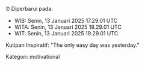 ⏰ Diperbarui pada:
- WIB: Senin, 13 Januari 2025 17.29.01 UTC
- WITA: Senin, 13 Januari 2025 18.29.01 UTC
- WIT: Senin, 13 Januari 2025 19.29.01 UTC

Kutipan Inspiratif:
"The only easy day was yesterday."


Kategori: motivational

